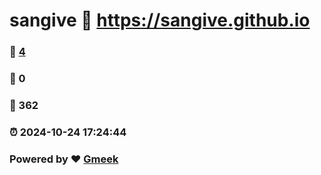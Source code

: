 # sangive :link: https://sangive.github.io 
### :page_facing_up: [4](https://sangive.github.io/tag.html) 
### :speech_balloon: 0 
### :hibiscus: 362 
### :alarm_clock: 2024-10-24 17:24:44 
### Powered by :heart: [Gmeek](https://github.com/Meekdai/Gmeek)
